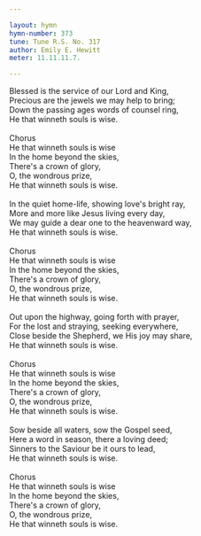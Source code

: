 ```yaml
---

layout: hymn
hymn-number: 373
tune: Tune R.S. No. 317
author: Emily E. Hewitt
meter: 11.11.11.7.

---
```

Blessed is the service of our Lord and King,<br>Precious are the jewels we may help to bring;<br>Down the passing ages words of counsel ring,<br>He that winneth souls is wise.<br><br>Chorus<br>He that winneth souls is wise<br>In the home beyond the skies,<br>There's a crown of glory,<br>O, the wondrous prize,<br>He that winneth souls is wise.<br><br>In the quiet home-life, showing love's bright ray,<br>More and more like Jesus living every day,<br>We may guide a dear one to the heavenward way,<br>He that winneth souls is wise.<br><br>Chorus<br>He that winneth souls is wise<br>In the home beyond the skies,<br>There's a crown of glory,<br>O, the wondrous prize,<br>He that winneth souls is wise.<br><br>Out upon the highway, going forth with prayer,<br>For the lost and straying, seeking everywhere,<br>Close beside the Shepherd, we His joy may share,<br>He that winneth souls is wise.<br><br>Chorus<br>He that winneth souls is wise<br>In the home beyond the skies,<br>There's a crown of glory,<br>O, the wondrous prize,<br>He that winneth souls is wise.<br><br>Sow beside all waters, sow the Gospel seed,<br>Here a word in season, there a loving deed;<br>Sinners to the Saviour be it ours to lead,<br>He that winneth souls is wise.<br><br>Chorus<br>He that winneth souls is wise<br>In the home beyond the skies,<br>There's a crown of glory,<br>O, the wondrous prize,<br>He that winneth souls is wise.<br><br><br>
